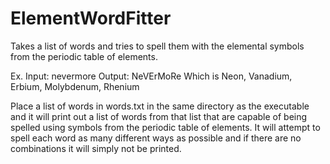 # ElementWordFitter
Takes a list of words and tries to spell them with the elemental symbols from the periodic table of elements.

Ex.
Input: nevermore
Output: NeVErMoRe
Which is Neon, Vanadium, Erbium, Molybdenum, Rhenium

Place a list of words in words.txt in the same directory as the executable and it will print out a list of words from that list that are capable of being spelled using symbols from the periodic table of elements. It will attempt to spell each word as many different ways as possible and if there are no combinations it will simply not be printed.
